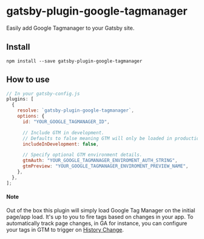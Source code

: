 # gatsby-plugin-google-tagmanager

Easily add Google Tagmanager to your Gatsby site.

## Install

`npm install --save gatsby-plugin-google-tagmanager`

## How to use

```javascript
// In your gatsby-config.js
plugins: [
  {
    resolve: `gatsby-plugin-google-tagmanager`,
    options: {
      id: "YOUR_GOOGLE_TAGMANAGER_ID",

      // Include GTM in development.
      // Defaults to false meaning GTM will only be loaded in production.
      includeInDevelopment: false,

      // Specify optional GTM environment details.
      gtmAuth: "YOUR_GOOGLE_TAGMANAGER_ENVIROMENT_AUTH_STRING",
      gtmPreview: "YOUR_GOOGLE_TAGMANAGER_ENVIROMENT_PREVIEW_NAME",
    },
  },
];
```

#### Note

Out of the box this plugin will simply load Google Tag Manager on the initial page/app load. It's up to you to fire tags based on changes in your app. To automatically track page changes, in GA for instance, you can configure your tags in GTM to trigger on [History Change](https://support.google.com/tagmanager/topic/7679384?hl=en&rd=1#HistoryChange).
